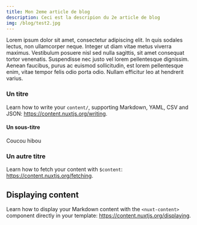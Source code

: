 ```yaml
---
title: Mon 2eme article de blog
description: Ceci est la descripion du 2e article de blog
img: /blog/test2.jpg
---
```


Lorem ipsum dolor sit amet, consectetur adipiscing elit. In quis sodales lectus, non ullamcorper neque. Integer ut diam vitae metus viverra maximus. Vestibulum posuere nisl sed nulla sagittis, sit amet consequat tortor venenatis. Suspendisse nec justo vel lorem pellentesque dignissim. Aenean faucibus, purus ac euismod sollicitudin, est lorem pellentesque enim, vitae tempor felis odio porta odio. Nullam efficitur leo at hendrerit varius.

### Un titre

Learn how to write your `content/`, supporting Markdown, YAML, CSV and JSON: https://content.nuxtjs.org/writing.

#### Un sous-titre

Coucou hibou

### Un autre titre

Learn how to fetch your content with `$content`: https://content.nuxtjs.org/fetching.

## Displaying content

Learn how to display your Markdown content with the `<nuxt-content>` component directly in your template: https://content.nuxtjs.org/displaying.
